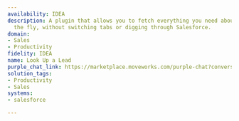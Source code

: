 ```yaml
---
availability: IDEA
description: A plugin that allows you to fetch everything you need about a lead on
  the fly, without switching tabs or digging through Salesforce.
domain:
- Sales
- Productivity
fidelity: IDEA
name: Look Up a Lead
purple_chat_link: https://marketplace.moveworks.com/purple-chat?conversation=%7B%22startTimestamp%22%3A%2211%3A43+AM%22%2C%22messages%22%3A%5B%7B%22role%22%3A%22user%22%2C%22parts%22%3A%5B%7B%22richText%22%3A%22I+want+to+view+information+for+a+lead.%22%7D%5D%7D%2C%7B%22role%22%3A%22assistant%22%2C%22parts%22%3A%5B%7B%22richText%22%3A%22Okay%2C+I+can+help+you+with+that.+Would+you+like+to+see+a+specific+lead%2C+leads+assigned+to+you%2C+or+leads+for+a+company%3F%22%7D%5D%7D%2C%7B%22role%22%3A%22user%22%2C%22parts%22%3A%5B%7B%22richText%22%3A%22leads+assigned+to+me%22%7D%5D%7D%2C%7B%22role%22%3A%22assistant%22%2C%22parts%22%3A%5B%7B%22reasoningSteps%22%3A%5B%7B%22status%22%3A%22success%22%2C%22richText%22%3A%22Retrieving+leads+assigned+to+you+from+Salesforce.%22%7D%5D%7D%2C%7B%22richText%22%3A%22Here+are+some+leads+assigned+to+you%3A%3Cbr+xmlns%3D%5C%22http%3A%2F%2Fwww.w3.org%2F1999%2Fxhtml%5C%22+%2F%3E%3Cul+xmlns%3D%5C%22http%3A%2F%2Fwww.w3.org%2F1999%2Fxhtml%5C%22%3E%3Cli%3E%3Cb%3EJane+Doe%3C%2Fb%3E+%28Acme+Inc.%29%3C%2Fli%3E%3Cli%3E%3Cb%3EJohn+Smith%3C%2Fb%3E+%28Global+Corp%29%3C%2Fli%3E%3Cli%3E%3Cb%3EAlice+Brown%3C%2Fb%3E+%28Innovate+LLC%29%3C%2Fli%3E%3C%2Ful%3EWhich+lead+would+you+like+to+view+details+for%3F%22%7D%2C%7B%22citations%22%3A%5B%7B%22connectorName%22%3A%22salesforce%22%2C%22citationTitle%22%3A%22Jane+Doe%22%7D%2C%7B%22connectorName%22%3A%22salesforce%22%2C%22citationTitle%22%3A%22John+Smith%22%7D%2C%7B%22connectorName%22%3A%22salesforce%22%2C%22citationTitle%22%3A%22Alice+Brown%22%7D%5D%7D%5D%7D%2C%7B%22role%22%3A%22user%22%2C%22parts%22%3A%5B%7B%22richText%22%3A%22John+Smith%22%7D%5D%7D%2C%7B%22role%22%3A%22assistant%22%2C%22parts%22%3A%5B%7B%22reasoningSteps%22%3A%5B%7B%22status%22%3A%22success%22%2C%22richText%22%3A%22%3Cp+xmlns%3D%5C%22http%3A%2F%2Fwww.w3.org%2F1999%2Fxhtml%5C%22%3ERetrieving+details+of+John+Smith+lead+from+Salesforce%3C%2Fp%3E%22%7D%5D%7D%2C%7B%22richText%22%3A%22%3Cp+xmlns%3D%5C%22http%3A%2F%2Fwww.w3.org%2F1999%2Fxhtml%5C%22%3EHere+are+the+details+for+%3Cb%3EJohn+Smith%3C%2Fb%3E%3A%3C%2Fp%3E%3Cul+xmlns%3D%5C%22http%3A%2F%2Fwww.w3.org%2F1999%2Fxhtml%5C%22%3E%3Cli%3E%3Cb%3EName%3A%3C%2Fb%3E+John+Smith%3C%2Fli%3E%3Cli%3E%3Cb%3ECompany%3A%3C%2Fb%3E+Global+Corp%3C%2Fli%3E%3Cli%3E%3Cb%3EIndustry%3A%3C%2Fb%3E+Technology%3C%2Fli%3E%3Cli%3E%3Cb%3EEmail%3A%3C%2Fb%3E+john.smith%40globalcorp.com%3C%2Fli%3E%3Cli%3E%3Cb%3EPhone%3A%3C%2Fb%3E+%28555%29+123-4567%3C%2Fli%3E%3Cli%3E%3Cb%3EAddress%3A%3C%2Fb%3E+123+Main+St%2C+Anytown%2C+USA%3C%2Fli%3E%3Cli%3E%3Cb%3ELead+Status%3A%3C%2Fb%3E+Qualified%3C%2Fli%3E%3Cli%3E%3Cb%3ELead+Source%3A%3C%2Fb%3E+Website%3C%2Fli%3E%3Cli%3E%3Cb%3ECreated+Date%3A%3C%2Fb%3E+2023-01-15%3C%2Fli%3E%3Cli%3E%3Cb%3EOwner%3A%3C%2Fb%3E+Yourself%3C%2Fli%3E%3C%2Ful%3E%22%7D%5D%7D%5D%7D
solution_tags:
- Productivity
- Sales
systems:
- salesforce

---
```

